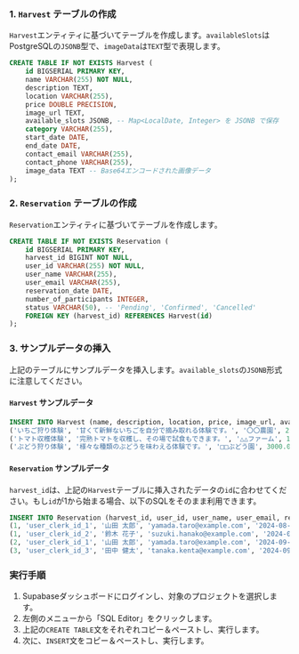 ### 1. `Harvest` テーブルの作成

`Harvest`エンティティに基づいてテーブルを作成します。`availableSlots`はPostgreSQLの`JSONB`型で、`imageData`は`TEXT`型で表現します。

```sql
CREATE TABLE IF NOT EXISTS Harvest (
    id BIGSERIAL PRIMARY KEY,
    name VARCHAR(255) NOT NULL,
    description TEXT,
    location VARCHAR(255),
    price DOUBLE PRECISION,
    image_url TEXT,
    available_slots JSONB, -- Map<LocalDate, Integer> を JSONB で保存
    category VARCHAR(255),
    start_date DATE,
    end_date DATE,
    contact_email VARCHAR(255),
    contact_phone VARCHAR(255),
    image_data TEXT -- Base64エンコードされた画像データ
);
```

### 2. `Reservation` テーブルの作成

`Reservation`エンティティに基づいてテーブルを作成します。

```sql
CREATE TABLE IF NOT EXISTS Reservation (
    id BIGSERIAL PRIMARY KEY,
    harvest_id BIGINT NOT NULL,
    user_id VARCHAR(255) NOT NULL,
    user_name VARCHAR(255),
    user_email VARCHAR(255),
    reservation_date DATE,
    number_of_participants INTEGER,
    status VARCHAR(50), -- 'Pending', 'Confirmed', 'Cancelled'
    FOREIGN KEY (harvest_id) REFERENCES Harvest(id)
);
```

### 3. サンプルデータの挿入

上記のテーブルにサンプルデータを挿入します。`available_slots`の`JSONB`形式に注意してください。

#### `Harvest` サンプルデータ

```sql
INSERT INTO Harvest (name, description, location, price, image_url, available_slots, category, start_date, end_date, contact_email, contact_phone, image_data) VALUES
('いちご狩り体験', '甘くて新鮮ないちごを自分で摘み取れる体験です。', '〇〇農園', 2500.00, 'https://example.com/strawberry.jpg', '{"2024-08-20": 10, "2024-08-21": 15, "2024-08-22": 5}', 'fruit', '2024-08-20', '2024-09-15', 'info@example.com', '090-1234-5678', 'base64_encoded_strawberry_image_data_here'),
('トマト収穫体験', '完熟トマトを収穫し、その場で試食もできます。', '△△ファーム', 1800.00, 'https://example.com/tomato.jpg', '{"2024-09-01": 8, "2024-09-02": 12}', 'vegetable', '2024-09-01', '2024-09-30', 'contact@example.com', '080-9876-5432', 'base64_encoded_tomato_image_data_here'),
('ぶどう狩り体験', '様々な種類のぶどうを味わえる体験です。', '□□ぶどう園', 3000.00, 'https://example.com/grape.jpg', '{"2024-09-10": 7, "2024-09-11": 10}', 'fruit', '2024-09-10', '2024-10-05', 'grape@example.com', '070-1122-3344', 'base64_encoded_grape_image_data_here');
```

#### `Reservation` サンプルデータ

`harvest_id`は、上記の`Harvest`テーブルに挿入されたデータの`id`に合わせてください。もし`id`が1から始まる場合、以下のSQLをそのまま利用できます。

```sql
INSERT INTO Reservation (harvest_id, user_id, user_name, user_email, reservation_date, number_of_participants, status) VALUES
(1, 'user_clerk_id_1', '山田 太郎', 'yamada.taro@example.com', '2024-08-20', 2, 'Confirmed'),
(1, 'user_clerk_id_2', '鈴木 花子', 'suzuki.hanako@example.com', '2024-08-21', 3, 'Pending'),
(2, 'user_clerk_id_1', '山田 太郎', 'yamada.taro@example.com', '2024-09-01', 1, 'Pending'),
(3, 'user_clerk_id_3', '田中 健太', 'tanaka.kenta@example.com', '2024-09-10', 4, 'Confirmed');
```

### 実行手順

1.  Supabaseダッシュボードにログインし、対象のプロジェクトを選択します。
2.  左側のメニューから「SQL Editor」をクリックします。
3.  上記の`CREATE TABLE`文をそれぞれコピー＆ペーストし、実行します。
4.  次に、`INSERT`文をコピー＆ペーストし、実行します。
